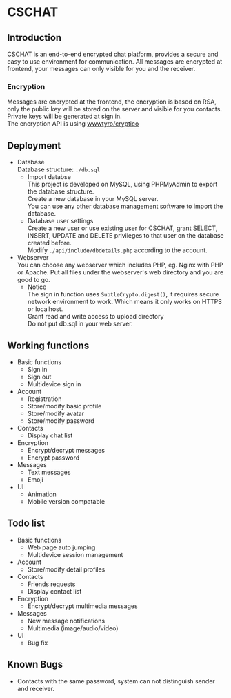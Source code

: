 # CSCHAT
## Introduction
CSCHAT is an end-to-end encrypted chat platform, provides a secure and easy to use environment for communication. All messages are encrypted at frontend, your messages can only visible for you and the receiver.
### Encryption
Messages are encrypted at the frontend, the encryption is based on RSA, only the public key will be stored on the server and visible for you contacts. Private keys will be generated at sign in.  
The encryption API is using [wwwtyro/cryptico](https://github.com/wwwtyro/cryptico)
## Deployment
- Database  
  Database structure: `./db.sql`
  - Import databse  
  This project is developed on MySQL, using PHPMyAdmin to export the database structure.  
  Create a new database in your MySQL server.  
  You can use any other database management software to import the database.
  - Database user settings  
  Create a new user or use existing user for CSCHAT, grant SELECT, INSERT, UPDATE and DELETE privileges to that user on the database created before.  
  Modify `./api/include/dbdetails.php` according to the account.
- Webserver  
  You can choose any webserver which includes PHP, eg. Nginx with PHP or Apache. Put all files under the webserver's web directory and you are good to go.
  - Notice  
  The sign in function uses `SubtleCrypto.digest()`, it requires secure network environment to work. Which means it only works on HTTPS or localhost.  
  Grant read and write access to upload directory  
  Do not put db.sql in your web server.

## Working functions
- Basic functions
  - Sign in
  - Sign out
  - Multidevice sign in
- Account
  - Registration
  - Store/modify basic profile
  - Store/modify avatar
  - Store/modify password
- Contacts
  - Display chat list
- Encryption
  - Encrypt/decrypt messages
  - Encrypt password
- Messages
  - Text messages
  - Emoji
- UI
  - Animation
  - Mobile version compatable
## Todo list
- Basic functions
  - Web page auto jumping
  - Multidevice session management
- Account
  - Store/modify detail profiles
- Contacts
  - Friends requests
  - Display contact list
- Encryption
  - Encrypt/decrypt multimedia messages
- Messages
  - New message notifications
  - Multimedia (image/audio/video)
- UI
  - Bug fix
## Known Bugs
- Contacts with the same password, system can not distinguish sender and receiver.